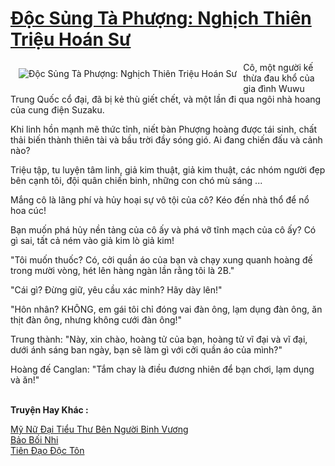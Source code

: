 <a href="https://truyentiki.com/doc-sung-ta-phuong-nghich-thien-trieu-hoan-su.30330/" title="Độc Sủng Tà Phượng: Nghịch Thiên Triệu Hoán Sư"><h1>Độc Sủng Tà Phượng: Nghịch Thiên Triệu Hoán Sư</h1></a><div style="display:table"><img align="right" style="float: left; padding: 10px;" src="https://truyentiki.com/a/img/str/src/30330.jpg" alt="Độc Sủng Tà Phượng: Nghịch Thiên Triệu Hoán Sư">Cô, một người kế thừa đau khổ của gia đình Wuwu Trung Quốc cổ đại, đã bị kẻ thù giết chết, và một lần đi qua ngôi nhà hoang của cung điện Suzaku. <p></p> Khi linh hồn mạnh mẽ thức tỉnh, niết bàn Phượng hoàng được tái sinh, chất thải biến thành thiên tài và bầu trời đầy sóng gió. Ai đang chiến đấu và cảnh nào? <p></p> Triệu tập, tu luyện tâm linh, giả kim thuật, giả kim thuật, các nhóm người đẹp bên cạnh tôi, đội quân chiến binh, những con chó mù sáng ... <p></p> Mắng cô là lãng phí và hủy hoại sự vô tội của cô? Kéo đến nhà thổ để nổ hoa cúc! <p></p> Bạn muốn phá hủy nền tảng của cô ấy và phá vỡ tĩnh mạch của cô ấy? Có gì sai, tất cả ném vào giả kim lò giả kim! <p></p> "Tôi muốn thuốc? Có, cởi quần áo của bạn và chạy xung quanh hoàng đế trong mười vòng, hét lên hàng ngàn lần rằng tôi là 2B." <p></p> "Cái gì? Đừng giữ, yêu cầu xác minh? Hãy dày lên!" <p></p> "Hôn nhân? KHÔNG, em gái tôi chỉ đóng vai đàn ông, lạm dụng đàn ông, ăn thịt đàn ông, nhưng không cưới đàn ông!" <p></p> Trung thành: "Này, xin chào, hoàng tử của bạn, hoàng tử vĩ đại và vĩ đại, dưới ánh sáng ban ngày, bạn sẽ làm gì với cởi quần áo của mình?" <p></p> Hoàng đế Canglan: "Tắm chay là điều đương nhiên để bạn chơi, lạm dụng và ăn!"</div><p><br><b>Truyện Hay Khác :</b></p><a href="https://github.com/nownovels/truyenhay/tree/master/truyenhay/30470/README.md" alt="Mỹ Nữ Đại Tiểu Thư Bên Người Binh Vương">Mỹ Nữ Đại Tiểu Thư Bên Người Binh Vương</a><br/><a href="https://truyentiki.wordpress.com/2020/06/08/bao-boi-nhi/" alt="Bảo Bối Nhi">Bảo Bối Nhi</a><br/><a href="https://github.com/nownovels/top500/tree/master/truyenhay/33646/" alt="Tiên Đạo Độc Tôn">Tiên Đạo Độc Tôn</a><br/>
